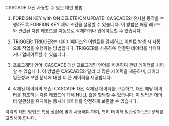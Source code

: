 CASCADE 대신 사용할 수 있는 대안 방법

1.  FOREIGN KEY with ON DELETE/ON UPDATE: CASCADE와 유사한 동작을 수행하도록 FOREIGN KEY 제약 조건을 설정할 수 있습니다. 이 방법은 해당 레코드와 관련된 다른 레코드를 자동으로 삭제하거나 업데이트할 수 있습니다.
    
2.  TRIGGER: TRIGGER는 데이터베이스의 이벤트를 감지하고, 이벤트 발생 시 자동으로 작업을 수행하는 방법입니다. TRIGGER를 사용하여 연결된 데이터를 삭제하거나 업데이트할 수 있습니다.
    
3.  프로그래밍 언어: CASCADE 대신 프로그래밍 언어를 사용하여 관련 데이터를 처리할 수 있습니다. 이 방법은 CASCADE와 달리 더 많은 제어력을 제공하며, 데이터 일관성과 보안 문제에 대한 더 큰 제어력을 제공합니다.
    
4.  삭제된 데이터의 보존: CASCADE 대신 삭제된 데이터를 보존하고, 대신 해당 데이터를 참조하는 다른 레코드에 대해 NULL 값을 할당할 수 있습니다. 이 방법은 데이터 일관성을 유지하는 동시에 데이터를 안전하게 보존할 수 있습니다.
    

각각의 대안 방법은 특정 상황에 맞게 사용해야 하며, 특히 데이터 일관성과 보안 문제를 고려해야 합니다.